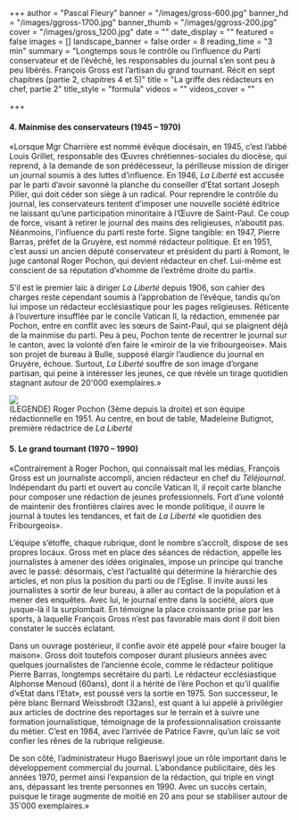 +++
author = "Pascal Fleury"
banner = "/images/gross-600.jpg"
banner_hd = "/images/ggross-1700.jpg"
banner_thumb = "/images/ggross-200.jpg"
cover = "/images/gross_1200.jpg"
date = ""
date_display = ""
featured = false
images = []
landscape_banner = false
order = 8
reading_time = "3 min"
summary = "Longtemps sous le contrôle ou l’influence du Parti conservateur et de l’évêché, les responsables du journal s’en sont peu à peu libérés. François Gross est l’artisan du grand tournant. Récit en sept chapitres (partie 2, chapitres 4 et 5)"
title = "La griffe des rédacteurs en chef, partie 2"
title_style = "formula"
videos = ""
videos_cover = ""

+++
#### 4. Mainmise des conservateurs (1945 – 1970)

«Lorsque Mgr Charrière est nommé évêque diocésain, en 1945, c’est l’abbé Louis Grillet, responsable des Œuvres chrétiennes-sociales du diocèse, qui reprend, à la demande de son prédécesseur, la périlleuse mission de diriger un journal soumis à des luttes d’influence. En 1946, _La Liberté_ est accusée par le parti d’avoir savonné la planche du conseiller d’Etat sortant Joseph Piller, qui doit céder son siège à un radical. Pour reprendre le contrôle du journal, les conservateurs tentent d’imposer une nouvelle société éditrice ne laissant qu’une participation minoritaire à l’Œuvre de Saint-Paul. Ce coup de force, visant à retirer le journal des mains des religieuses, n’aboutit pas. Néanmoins, l’influence du parti reste forte. Signe tangible: en 1947, Pierre Barras, préfet de la Gruyère, est nommé rédacteur politique. Et en 1951, c’est aussi un ancien député conservateur et président du parti à Romont, le juge cantonal Roger Pochon, qui devient rédacteur en chef. Lui-même est conscient de sa réputation d’«homme de l’extrême droite du parti».

S’il est le premier laïc à diriger _La Liberté_ depuis 1906, son cahier des charges reste cependant soumis à l’approbation de l’évêque, tandis qu’on lui impose un rédacteur ecclésiastique pour les pages religieuses. Réticente à l’ouverture insufflée par le concile Vatican II, la rédaction, emmenée par Pochon, entre en conflit avec les sœurs de Saint-Paul, qui se plaignent déjà de la mainmise du parti. Peu à peu, Pochon tente de recentrer le journal sur le canton, avec la volonté d’en faire le «miroir de la vie fribourgeoise». Mais son projet de bureau à Bulle, supposé élargir l’audience du journal en Gruyère, échoue. Surtout, _La Liberté_ souffre de son image d’organe partisan, qui peine à intéresser les jeunes, ce que révèle un tirage quotidien stagnant autour de 20'000 exemplaires.»

![](/images/redaction1951.jpg)  
(LEGENDE) Roger Pochon (3ème depuis la droite) et son équipe rédactionnelle en 1951. Au centre, en bout de table, Madeleine Butignot, première rédactrice de _La Liberté_

#### 5. Le grand tournant (1970 – 1990)

«Contrairement à Roger Pochon, qui connaissait mal les médias, François Gross est un journaliste accompli, ancien rédacteur en chef du _Téléjournal_. Indépendant du parti et ouvert au concile Vatican II, il reçoit carte blanche pour composer une rédaction de jeunes professionnels. Fort d’une volonté de maintenir des frontières claires avec le monde politique, il ouvre le journal à toutes les tendances, et fait de _La Liberté_ «le quotidien des Fribourgeois».

L’équipe s’étoffe, chaque rubrique, dont le nombre s’accroît, dispose de ses propres locaux. Gross met en place des séances de rédaction, appelle les journalistes à amener des idées originales, impose un principe qui tranche avec le passé: désormais, c’est l’actualité qui détermine la hiérarchie des articles, et non plus la position du parti ou de l’Eglise. Il invite aussi les journalistes à sortir de leur bureau, à aller au contact de la population et à mener des enquêtes. Avec lui, le journal entre dans la société, alors que jusque-là il la surplombait. En témoigne la place croissante prise par les sports, à laquelle François Gross n’est pas favorable mais dont il doit bien constater le succès éclatant.

Dans un ouvrage postérieur, il confie avoir été appelé pour «faire bouger la maison». Gross doit toutefois composer durant plusieurs années avec quelques journalistes de l’ancienne école, comme le rédacteur politique Pierre Barras, longtemps secrétaire du parti. Le rédacteur ecclésiastique Alphonse Menoud (60ans), dont il a hérité de l’ère Pochon et qu’il qualifie d’«Etat dans l’Etat», est poussé vers la sortie en 1975. Son successeur, le père blanc Bernard Weissbrodt (32ans), est quant à lui appelé à privilégier aux articles de doctrine des reportages sur le terrain et à suivre une formation journalistique, témoignage de la professionnalisation croissante du métier. C’est en 1984, avec l’arrivée de Patrice Favre, qu’un laïc se voit confier les rênes de la rubrique religieuse.

De son côté, l’administrateur Hugo Baeriswyl joue un rôle important dans le développement commercial du journal. L’abondance publicitaire, dès les années 1970, permet ainsi l’expansion de la rédaction, qui triple en vingt ans, dépassant les trente personnes en 1990. Avec un succès certain, puisque le tirage augmente de moitié en 20 ans pour se stabiliser autour de 35'000 exemplaires.»